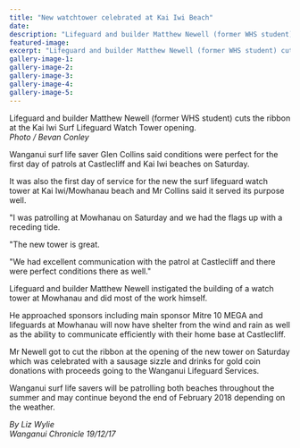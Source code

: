 ```yaml
---
title: "New watchtower celebrated at Kai Iwi Beach"
date: 
description: "Lifeguard and builder Matthew Newell (former WHS student) cuts the ribbon at the Kai Iwi Surf Lifeguard Watch Tower opening..."
featured-image: 
excerpt: "Lifeguard and builder Matthew Newell (former WHS student) cuts the ribbon at the Kai Iwi Surf Lifeguard Watch Tower opening."
gallery-image-1: 
gallery-image-2: 
gallery-image-3: 
gallery-image-4: 
gallery-image-5: 
---
```


<p><span>Lifeguard and builder Matthew Newell (former WHS student) cuts the ribbon at the Kai Iwi Surf Lifeguard Watch Tower opening. <br /><em>Photo / Bevan Conley</em></span></p>
<p class="element element-paragraph">Wanganui surf life saver Glen Collins said conditions were perfect for the first day of patrols at Castlecliff and Kai Iwi beaches on Saturday.</p>
<p class="element element-paragraph">It was also the first day of service for the new the surf lifeguard watch tower at Kai Iwi/Mowhanau beach and Mr Collins said it served its purpose well.</p>
<p class="element element-paragraph">"I was patrolling at Mowhanau on Saturday and we had the flags up with a receding tide.</p>
<p class="element element-paragraph">"The new tower is great.</p>
<p class="element element-paragraph">"We had excellent communication with the patrol at Castlecliff and there were perfect conditions there as well."</p>
<p class="element element-paragraph">Lifeguard and builder Matthew Newell instigated the building of a watch tower at Mowhanau and did most of the work himself.</p>
<p class="element element-paragraph">He approached sponsors including main sponsor Mitre 10 MEGA and lifeguards at Mowhanau will now have shelter from the wind and rain as well as the ability to communicate efficiently with their home base at Castlecliff.</p>
<p class="element element-paragraph">Mr Newell got to cut the ribbon at the opening of the new tower on Saturday which was celebrated with a sausage sizzle and drinks for gold coin donations with proceeds going to the Wanganui Lifeguard Services.</p>
<p class="element element-paragraph">Wanganui surf life savers will be patrolling both beaches throughout the summer and may continue beyond the end of February 2018 depending on the weather.</p>
<p><span><em>By Liz Wylie<br />Wanganui Chronicle 19/12/17</em></span></p>

